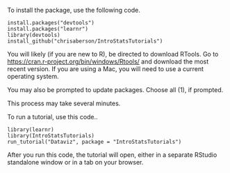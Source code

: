 To install the package, use the following code.

    install.packages("devtools")  
    install.packages("learnr")  
    library(devtools)  
    install_github("chrisaberson/IntroStatsTutorials")  

You will likely (if you are new to R), be directed to download RTools. Go to
<a href="https://cran.r-project.org/bin/windows/Rtools/" class="uri">https://cran.r-project.org/bin/windows/Rtools/</a>
and download the most recent version. If you are using a Mac, you will need to use a current operating system. 

You may also be prompted to update packages. Choose all (1), if prompted. 

This process may take several minutes. 

To run a tutorial, use this code..

    library(learnr)  
    library(IntroStatsTutorials)
    run_tutorial("Dataviz", package = "IntroStatsTutorials")

After you run this code, the tutorial will open, either in a separate RStudio standalone window or in a tab on your browser.
